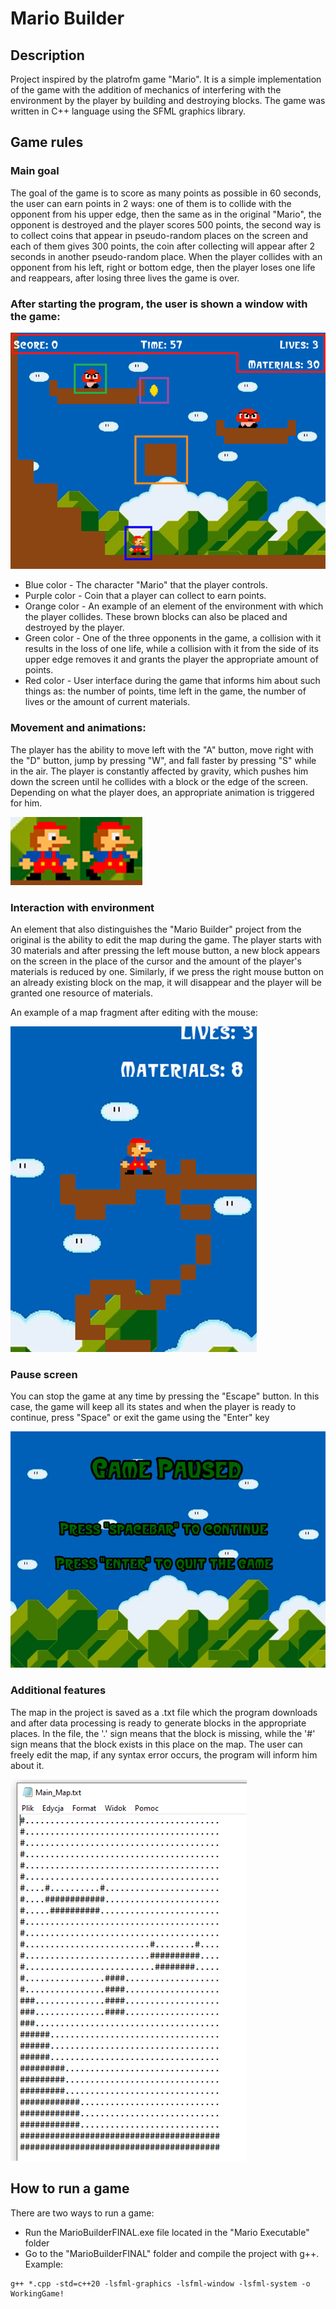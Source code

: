 # Mario Builder

## Description
Project inspired by the platrofm game "Mario". It is a simple implementation of the game with the addition of mechanics of interfering with the environment by the player by building and destroying blocks. The game was written in C++ language using the SFML graphics library.
##

## Game rules

### Main goal

The goal of the game is to score as many points as possible in 60 seconds, the user can earn points in 2 ways: one of them is to collide with the opponent from his upper edge, then the same as in the original "Mario", the opponent is destroyed and the player scores 500 points, the second way is to collect coins that appear in pseudo-random places on the screen and each of them gives 300 points, the coin after collecting will appear after 2 seconds in another pseudo-random place. When the player collides with an opponent from his left, right or bottom edge, then the player loses one life and reappears, after losing three lives the game is over.

### After starting the program, the user is shown a window with the game:

![App Screenshot](https://github.com/DominikBarys/Mario-Builder/blob/main/Screenshots/Screenshot1.png?raw=true)

* Blue color - The character "Mario" that the player controls.
* Purple color - Coin that a player can collect to earn points.
* Orange color - An example of an element of the environment with which the player collides. These brown blocks can also be placed and destroyed by the player.
* Green color - One of the three opponents in the game, a collision with it results in the loss of one life, while a collision with it from the side of its upper edge removes it and grants the player the appropriate amount of points.
* Red color - User interface during the game that informs him about such things as: the number of points, time left in the game, the number of lives or the amount of current materials.

### Movement and animations:

The player has the ability to move left with the "A" button, move right with the "D" button, jump by pressing "W", and fall faster by pressing "S" while in the air. The player is constantly affected by gravity, which pushes him down the screen until he collides with a block or the edge of the screen. Depending on what the player does, an appropriate animation is triggered for him.

![App Screenshot](https://github.com/DominikBarys/Mario-Builder/blob/main/Screenshots/Screenshot2.png?raw=true)

### Interaction with environment

An element that also distinguishes the "Mario Builder" project from the original is the ability to edit the map during the game. The player starts with 30 materials and after pressing the left mouse button, a new block appears on the screen in the place of the cursor and the amount of the player's materials is reduced by one. Similarly, if we press the right mouse button on an already existing block on the map, it will disappear and the player will be granted one resource of materials.

An example of a map fragment after editing with the mouse:

![App Screenshot](https://github.com/DominikBarys/Mario-Builder/blob/main/Screenshots/Screenshot3.png?raw=true)

### Pause screen

You can stop the game at any time by pressing the "Escape" button. In this case, the game will keep all its states and when the player is ready to continue, press "Space" or exit the game using the "Enter" key

![App Screenshot](https://github.com/DominikBarys/Mario-Builder/blob/main/Screenshots/Screenshot4.png?raw=true)

### Additional features

The map in the project is saved as a .txt file which the program downloads and after data processing is ready to generate blocks in the appropriate places. In the file, the '.' sign means that the block is missing, while the '#' sign means that the block exists in this place on the map. The user can freely edit the map, if any syntax error occurs, the program will inform him about it.

![App Screenshot](https://github.com/DominikBarys/Mario-Builder/blob/main/Screenshots/Screenshot5.png?raw=true)

##

## How to run a game

There are two ways to run a game:

* Run the MarioBuilderFINAL.exe file located in the "Mario Executable" folder
* Go to the "MarioBuilderFINAL" folder and compile the project with g++. Example:

```
g++ *.cpp -std=c++20 -lsfml-graphics -lsfml-window -lsfml-system -o WorkingGame!
```
